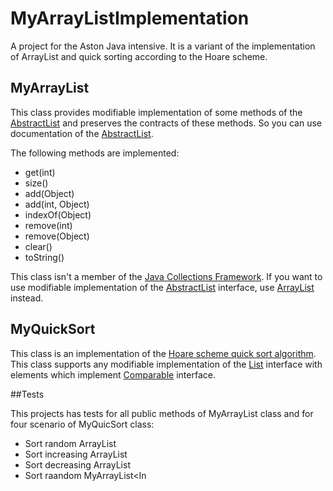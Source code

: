 # MyArrayListImplementation
A project for the Aston Java intensive. It is a variant of the implementation of ArrayList and quick sorting according to the Hoare scheme.

## MyArrayList

This class provides modifiable implementation of some methods of the 
[AbstractList](https://docs.oracle.com/en/java/javase/17/docs/api/java.base/java/util/AbstractList.html) and preserves the contracts of these methods. 
So you can use documentation of the [AbstractList](https://docs.oracle.com/en/java/javase/17/docs/api/java.base/java/util/AbstractList.html).

The following methods are implemented:
* get(int)
* size()
* add(Object)
* add(int, Object)
* indexOf(Object)
* remove(int)
* remove(Object)
* clear()
* toString()

This class isn't a member of the [Java Collections Framework](https://docs.oracle.com/javase/8/docs/api/java/util/Collections.html). 
If you want to use modifiable implementation of the [AbstractList](https://docs.oracle.com/en/java/javase/17/docs/api/java.base/java/util/AbstractList.html) interface, 
use [ArrayList](https://docs.oracle.com/en/java/javase/17/docs/api/java.base/java/util/ArrayList.html) instead.

## MyQuickSort

This class is an implementation of the [Hoare scheme quick sort algorithm](https://en.wikipedia.org/wiki/Quicksort#Hoare_partition_scheme).
This class supports any modifiable implementation of the [List](https://docs.oracle.com/en/java/javase/17/docs/api/java.base/java/util/List.html#indexOf(java.lang.Object)) interface 
with elements which implement [Comparable](https://docs.oracle.com/en/java/javase/17/docs/api/java.base/java/lang/Comparable.html) interface.

##Tests

This projects has tests for all public methods of MyArrayList class and for four scenario of MyQuicSort class:
* Sort random ArrayList<Integer>
* Sort increasing ArrayList<Integer>
* Sort decreasing ArrayList<Integer>
* Sort raandom MyArrayList<In
